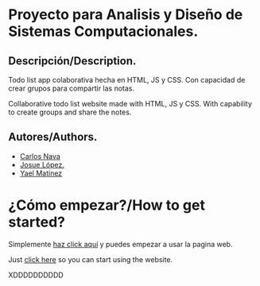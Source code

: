 # **Proyecto para Analisis y Diseño de Sistemas Computacionales.**

## **Descripción/Description.**
Todo list app colaborativa hecha en HTML, JS y CSS. Con capacidad de crear grupos para compartir las notas.

Collaborative todo list website made with HTML, JS y CSS. With capability to create groups and share the notes.


## **Autores/Authors.**

* [Carlos Nava](https://github.com/casanalo0703)
* [Josue López.](https://github.com/Corvo52)
* [Yael Matínez](https://github.com/YaelMM)

# **¿Cómo empezar?/How to get started?**

Simplemente [haz click aquí](https://casanalo0703.github.io/Proyecto_Sistemas/) y puedes empezar a usar la pagina web.

Just [click here](https://casanalo0703.github.io/Proyecto_Sistemas/) so you can start using the website.

XDDDDDDDDDD
